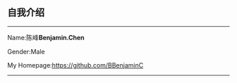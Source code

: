 ## 自我介绍

---

Name:陈峰**Benjamin.Chen**

Gender:Male

My Homepage:<https://github.com/BBenjaminC>

___

